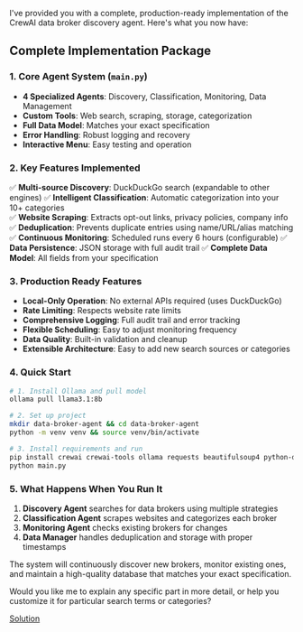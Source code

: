 I've provided you with a complete, production-ready implementation of the CrewAI data broker discovery agent. Here's what you now have:

## **Complete Implementation Package**

### **1. Core Agent System (`main.py`)**

- **4 Specialized Agents**: Discovery, Classification, Monitoring, Data Management
- **Custom Tools**: Web search, scraping, storage, categorization
- **Full Data Model**: Matches your exact specification
- **Error Handling**: Robust logging and recovery
- **Interactive Menu**: Easy testing and operation

### **2. Key Features Implemented**

✅ **Multi-source Discovery**: DuckDuckGo search (expandable to other engines)
✅ **Intelligent Classification**: Automatic categorization into your 10+ categories  
✅ **Website Scraping**: Extracts opt-out links, privacy policies, company info
✅ **Deduplication**: Prevents duplicate entries using name/URL/alias matching
✅ **Continuous Monitoring**: Scheduled runs every 6 hours (configurable)
✅ **Data Persistence**: JSON storage with full audit trail
✅ **Complete Data Model**: All fields from your specification

### **3. Production Ready Features**

- **Local-Only Operation**: No external APIs required (uses DuckDuckGo)
- **Rate Limiting**: Respects website rate limits
- **Comprehensive Logging**: Full audit trail and error tracking
- **Flexible Scheduling**: Easy to adjust monitoring frequency
- **Data Quality**: Built-in validation and cleanup
- **Extensible Architecture**: Easy to add new search sources or categories

### **4. Quick Start**

```bash
# 1. Install Ollama and pull model
ollama pull llama3.1:8b

# 2. Set up project
mkdir data-broker-agent && cd data-broker-agent
python -m venv venv && source venv/bin/activate

# 3. Install requirements and run
pip install crewai crewai-tools ollama requests beautifulsoup4 python-dotenv schedule validators
python main.py
```

### **5. What Happens When You Run It**

1. **Discovery Agent** searches for data brokers using multiple strategies
2. **Classification Agent** scrapes websites and categorizes each broker
3. **Monitoring Agent** checks existing brokers for changes
4. **Data Manager** handles deduplication and storage with proper timestamps

The system will continuously discover new brokers, monitor existing ones, and maintain a high-quality database that matches your exact specification.

Would you like me to explain any specific part in more detail, or help you customize it for particular search terms or categories?

[Solution](setup.md)
